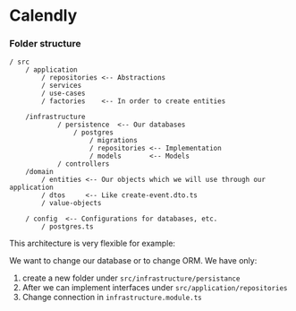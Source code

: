 # Calendly

### Folder structure
    / src
        / application
            / repositories <-- Abstractions
            / services
            / use-cases
            / factories    <-- In order to create entities
        
        /infrastructure
                / persistence  <-- Our databases
                    / postgres
                        / migrations
                        / repositories <-- Implementation
                        / models       <-- Models
                / controllers
        /domain
            / entities <-- Our objects which we will use through our application
            / dtos     <-- Like create-event.dto.ts
            / value-objects
        
        / config  <-- Configurations for databases, etc.
            / postgres.ts


This architecture is very flexible for example: 

We want to change our database or to change ORM. We have only:

1. create a new folder under `` src/infrastructure/persistance `` 
2. After we can implement interfaces under `` src/application/repositories ``
3. Change connection in `` infrastructure.module.ts ``
        

